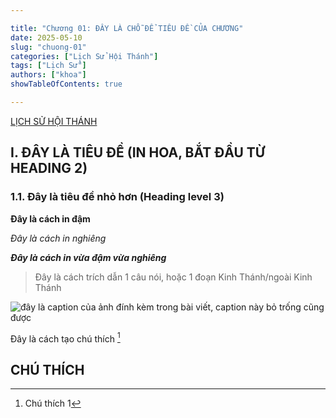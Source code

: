 ```yaml
---

title: "Chương 01: ĐÂY LÀ CHỖ ĐỂ TIÊU ĐỀ CỦA CHƯƠNG"
date: 2025-05-10
slug: "chuong-01"
categories: ["Lịch Sử Hội Thánh"]
tags: ["Lịch Sử"]
authors: ["khoa"]
showTableOfContents: true

---
```


[LỊCH SỬ HỘI THÁNH](https://thuyenphan.org/giao-duc-co-doc/nam-1/lich-su-hoi-thanh/)


## I. ĐÂY LÀ TIÊU ĐỀ (IN HOA, BẮT ĐẦU TỪ HEADING 2)

### 1.1. Đây là tiêu đề nhỏ hơn (Heading level 3)

**Đây là cách in đậm**

*Đây là cách in nghiêng*

***Đây là cách in vừa đậm vừa nghiêng***

> Đây là cách trích dẫn 1 câu nói, hoặc 1 đoạn Kinh Thánh/ngoài Kinh Thánh

![đây là caption của ảnh đính kèm trong bài viết, caption này bỏ trống cũng được](https://i.imgur.com/TxYne6b.jpeg)

Đây là cách tạo chú thích [^1]


## CHÚ THÍCH

[^1]: Chú thích 1 